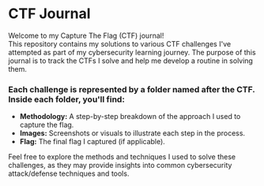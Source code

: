 # CTF Journal

Welcome to my Capture The Flag (CTF) journal!  
This repository contains my solutions to various CTF challenges I've attempted as part of my cybersecurity learning journey. The purpose of this journal is to track the CTFs I solve and help me develop a routine in solving them.

### Each challenge is represented by a folder named after the CTF. Inside each folder, you'll find:

- **Methodology:** A step-by-step breakdown of the approach I used to capture the flag.
- **Images:** Screenshots or visuals to illustrate each step in the process.
- **Flag:** The final flag I captured (if applicable).

Feel free to explore the methods and techniques I used to solve these challenges, as they may provide insights into common cybersecurity attack/defense techniques and tools.
